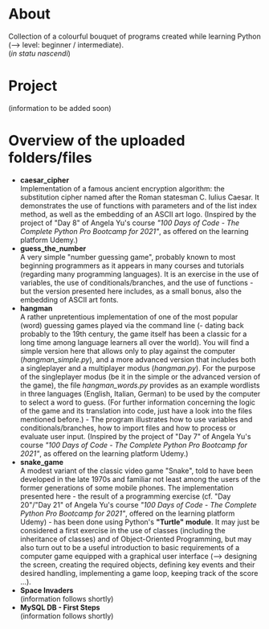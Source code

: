 # About
Collection of a colourful bouquet of programs created while learning Python (--> level: beginner / intermediate).  
(*in statu nascendi*)

# Project
(information to be added soon)

# Overview of the uploaded folders/files
- **caesar_cipher**  
Implementation of a famous ancient encryption algorithm: the substitution cipher named after the Roman statesman C. Iulius Caesar. It demonstrates the use of functions with parameters and of the list index method, as well as the embedding of an ASCII art logo. (Inspired by the project of "Day 8" of Angela Yu's course *"100 Days of Code - The Complete Python Pro Bootcamp for 2021"*, as offered on the learning platform Udemy.)
- **guess_the_number**  
A very simple "number guessing game", probably known to most beginning programmers as it appears in many courses and tutorials (regarding many programming languages). It is an exercise in the use of variables, the use of conditionals/branches, and the use of functions - but the version presented here includes, as a small bonus, also the embedding of ASCII art fonts.
- **hangman**  
A rather unpretentious implementation of one of the most popular (word) guessing games played via the command line (- dating back probably to the 19th century, the game itself has been a classic for a long time among language learners all over the world). You will find a simple version here that allows only to play against the computer (*hangman_simple.py*), and a more advanced version that includes both a singleplayer and a multiplayer modus (*hangman.py*). For the purpose of the singleplayer modus (be it in the simple or the advanced version of the game), the file *hangman_words.py* provides as an example wordlists in three languages (English, Italian, German) to be used by the computer to select a word to guess. (For further information concerning the logic of the game and its translation into code, just have a look into the files mentioned before.) - The program illustrates how to use variables and conditionals/branches, how to import files and how to process or evaluate user input. (Inspired by the project of "Day 7" of Angela Yu's course *"100 Days of Code - The Complete Python Pro Bootcamp for 2021"*, as offered on the learning platform Udemy.)
- **snake_game**  
A modest variant of the classic video game "Snake", told to have been developed in the late 1970s and familiar not least among the users of the former generations of some mobile phones. The implementation presented here - the result of a programming exercise (cf. "Day 20"/"Day 21" of Angela Yu's course *"100 Days of Code - The Complete Python Pro Bootcamp for 2021"*, offered on the learning platform Udemy) - has been done using Python's **"Turtle" module**. It may just be considered a first exercise in the use of classes (including the inheritance of classes) and of Object-Oriented Programming, but may also turn out to be a useful introduction to basic requirements of a computer game equipped with a graphical user interface (--> designing the screen, creating the required objects, defining key events and their desired handling, implementing a game loop, keeping track of the score ...).
- **Space Invaders**  
(information follows shortly)
- **MySQL DB - First Steps**  
(information follows shortly)

